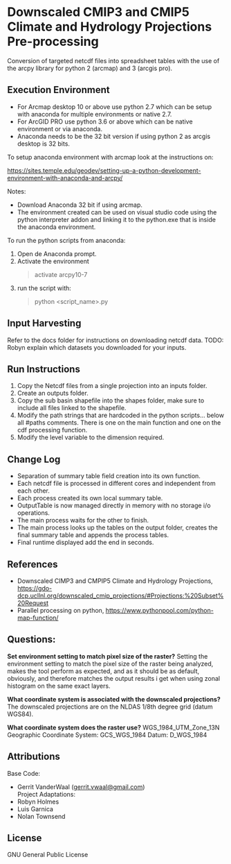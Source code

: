 # Downscaled CMIP3 and CMIP5 Climate and Hydrology Projections Pre-processing
Conversion of targeted netcdf files into spreadsheet tables with the use of the arcpy library for python 2 (arcmap) and 3 (arcgis pro).

## Execution Environment
+ For Arcmap desktop 10 or above use python 2.7 which can be setup with anaconda for multiple environments or native 2.7.  
+ For ArcGID PRO use python 3.6 or above which can be native environment or via anaconda.  
+ Anaconda needs to be the 32 bit version if using python 2 as arcgis desktop is 32 bits.  

To setup anaconda environment with arcmap look at the instructions on:

https://sites.temple.edu/geodev/setting-up-a-python-development-environment-with-anaconda-and-arcpy/

Notes: 
+ Download Anaconda 32 bit if using arcmap.  
+ The environment created can be used on visual studio code using the python interpreter addon and linking it
  to the python.exe that is inside the anaconda environment.

To run the python scripts from anaconda:
1. Open de Anaconda prompt.
2. Activate the environment
    > activate arcpy10-7
5. run the script with:
    > python <script_name>.py

## Input Harvesting
Refer to the docs folder for instructions on downloading netcdf data.
TODO: Robyn explain which datasets you downloaded for your inputs.

## Run Instructions

1. Copy the Netcdf files from a single projection into an inputs folder.
2. Create an outputs folder.
3. Copy the sub basin shapefile into the shapes folder, make sure to include all files linked to the shapefile.
4. Modify the path strings that are hardcoded in the python scripts... below all #paths comments. There is one on the main function and one on the cdf processing function.
5. Modify the level variable to the dimension required.

## Change Log

+ Separation of summary table field creation into its own function.
+ Each netcdf file is processed in different cores and independent from each other.
+ Each process created its own local summary table.
+ OutputTable is now managed directly in memory with no storage i/o operations.
+ The main process waits for the other to finish.
+ The main process looks up the tables on the output folder, creates the final summary table and appends the process tables.
+ Final runtime displayed add the end in seconds.

## References

+ Downscaled CIMP3 and CMPIP5 Climate and Hydrology Projections, https://gdo-dcp.ucllnl.org/downscaled_cmip_projections/#Projections:%20Subset%20Request
+ Parallel processing on python, https://www.pythonpool.com/python-map-function/

## Questions:

**Set environment setting to match pixel size of the raster?**
Setting the environment setting to match the pixel size of the raster being analyzed, makes the tool perform as expected, and as it should be as default, obviously, and therefore matches the output results i get when using zonal histogram on the same exact layers.

**What coordinate system is associated with the downscaled projections?**
The downscaled projections are on the NLDAS 1/8th degree grid (datum WGS84).

**What coordinate system does the raster use?**
WGS_1984_UTM_Zone_13N
Geographic Coordinate System:	GCS_WGS_1984
Datum: 	D_WGS_1984

## Attributions

Base Code:    
 + Gerrit VanderWaal (gerrit.vwaal@gmail.com)   
Project Adaptations:   
 + Robyn Holmes
 + Luis Garnica
 + Nolan Townsend

## License

GNU General Public License




